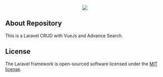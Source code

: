 <p align="center"><img src="https://laravel.com/assets/img/components/logo-laravel.svg"></p>

## About Repository

This is a Laravel CRUD with VueJs and Advance Search.


## License

The Laravel framework is open-sourced software licensed under the [MIT license](http://opensource.org/licenses/MIT).
